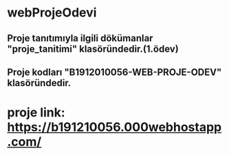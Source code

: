 # webProjeOdevi
## Proje tanıtımıyla ilgili dökümanlar "proje_tanitimi" klasöründedir.(1.ödev)
## Proje kodları "B1912010056-WEB-PROJE-ODEV" klasöründedir.
# proje link: https://b191210056.000webhostapp.com/

